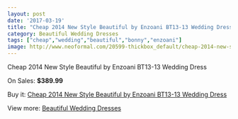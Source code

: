 ```yaml
---
layout: post
date: '2017-03-19'
title: "Cheap 2014 New Style Beautiful by Enzoani BT13-13 Wedding Dress"
category: Beautiful Wedding Dresses
tags: ["cheap","wedding","beautiful","bonny","enzoani"]
image: http://www.neoformal.com/20599-thickbox_default/cheap-2014-new-style-beautiful-by-enzoani-bt13-13-wedding-dress.jpg
---
```

Cheap 2014 New Style Beautiful by Enzoani BT13-13 Wedding Dress

On Sales: **$389.99**
<a href="https://www.neoformal.com/en/beautiful-wedding-dresses-2014/6584-cheap-2014-new-style-beautiful-by-enzoani-bt13-13-wedding-dress.html"><amp-img layout="responsive" width="600" height="600" src="//www.neoformal.com/20599-thickbox_default/cheap-2014-new-style-beautiful-by-enzoani-bt13-13-wedding-dress.jpg" alt="Cheap 2014 New Style Beautiful by Enzoani BT13-13 Wedding Dress 0" /></a>
<a href="https://www.neoformal.com/en/beautiful-wedding-dresses-2014/6584-cheap-2014-new-style-beautiful-by-enzoani-bt13-13-wedding-dress.html"><amp-img layout="responsive" width="600" height="600" src="//www.neoformal.com/20600-thickbox_default/cheap-2014-new-style-beautiful-by-enzoani-bt13-13-wedding-dress.jpg" alt="Cheap 2014 New Style Beautiful by Enzoani BT13-13 Wedding Dress 1" /></a>

Buy it: [Cheap 2014 New Style Beautiful by Enzoani BT13-13 Wedding Dress](https://www.neoformal.com/en/beautiful-wedding-dresses-2014/6584-cheap-2014-new-style-beautiful-by-enzoani-bt13-13-wedding-dress.html "Cheap 2014 New Style Beautiful by Enzoani BT13-13 Wedding Dress")

View more: [Beautiful Wedding Dresses](https://www.neoformal.com/en/91-beautiful-wedding-dresses-2014 "Beautiful Wedding Dresses")